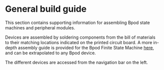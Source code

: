 # General build guide
This section contains supporting information for assembling Bpod state machines and peripheral modules.

Devices are assembled by soldering components from the bill of materials to their matching locations indicated  on the printed circuit board. A more in-depth assembly guide is provided for the Bpod Finite State Machine [here](), and can be extrapolated to any Bpod device.

The different devices are accessed from the navigation bar on the left. 